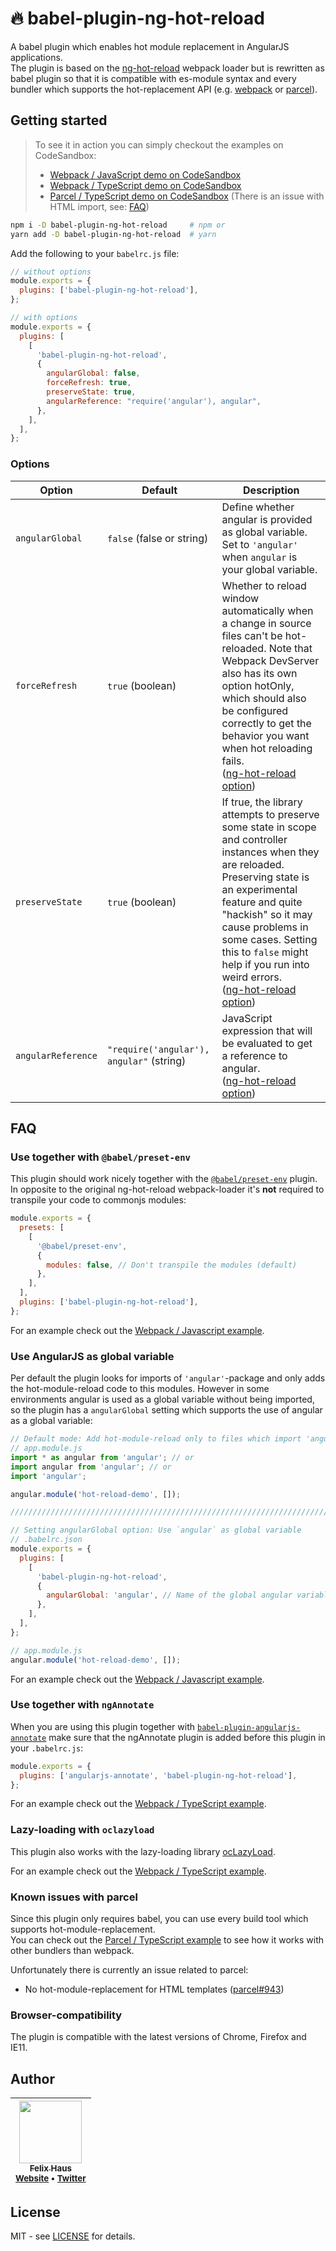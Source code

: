 # 🔥 babel-plugin-ng-hot-reload

A babel plugin which enables hot module replacement in AngularJS applications.<br />
The plugin is based on the [ng-hot-reload](https://github.com/noppa/ng-hot-reload) webpack loader but is rewritten as babel plugin so that it is compatible with es-module syntax and every bundler which supports the hot-replacement API (e.g. [webpack](https://webpack.js.org/) or [parcel](https://parceljs.org/)).

## Getting started

> To see it in action you can simply checkout the examples on CodeSandbox:
>
> - [Webpack / JavaScript demo on CodeSandbox ](https://codesandbox.io/s/github/ofhouse/babel-plugin-ng-hot-reload/tree/master/examples/javascript-webpack)
> - [Webpack / TypeScript demo on CodeSandbox](https://codesandbox.io/s/github/ofhouse/babel-plugin-ng-hot-reload/tree/master/examples/typescript-webpack)
> - [Parcel / TypeScript demo on CodeSandbox](https://codesandbox.io/s/github/ofhouse/babel-plugin-ng-hot-reload/tree/master/examples/typescript-parcel) (There is an issue with HTML import, see: [FAQ](#known-issues-with-parcel))

```sh
npm i -D babel-plugin-ng-hot-reload     # npm or
yarn add -D babel-plugin-ng-hot-reload  # yarn
```

Add the following to your `babelrc.js` file:

```js
// without options
module.exports = {
  plugins: ['babel-plugin-ng-hot-reload'],
};

// with options
module.exports = {
  plugins: [
    [
      'babel-plugin-ng-hot-reload',
      {
        angularGlobal: false,
        forceRefresh: true,
        preserveState: true,
        angularReference: "require('angular'), angular",
      },
    ],
  ],
};
```

### Options

| Option             | Default                                  | Description                                                                                                                                                                                                                                                                                                                                                                  |
| ------------------ | ---------------------------------------- | ---------------------------------------------------------------------------------------------------------------------------------------------------------------------------------------------------------------------------------------------------------------------------------------------------------------------------------------------------------------------------- |
| `angularGlobal`    | `false` (false or string)                | Define whether angular is provided as global variable. Set to `'angular'` when `angular` is your global variable.                                                                                                                                                                                                                                                            |
| `forceRefresh`     | `true` (boolean)                         | Whether to reload window automatically when a change in source files can't be hot-reloaded. Note that Webpack DevServer also has its own option hotOnly, which should also be configured correctly to get the behavior you want when hot reloading fails.<br />([ng-hot-reload option](https://github.com/noppa/ng-hot-reload#client-options))                              |
| `preserveState`    | `true` (boolean)                         | If true, the library attempts to preserve some state in scope and controller instances when they are reloaded. Preserving state is an experimental feature and quite "hackish" so it may cause problems in some cases. Setting this to `false` might help if you run into weird errors.<br />([ng-hot-reload option](https://github.com/noppa/ng-hot-reload#client-options)) |
| `angularReference` | `"require('angular'), angular"` (string) | JavaScript expression that will be evaluated to get a reference to angular.<br />([ng-hot-reload option](https://github.com/noppa/ng-hot-reload#client-options))                                                                                                                                                                                                             |

## FAQ

### Use together with `@babel/preset-env`

This plugin should work nicely together with the [`@babel/preset-env`](https://babeljs.io/docs/en/babel-preset-env) plugin.
In opposite to the original ng-hot-reload webpack-loader it's **not** required to transpile your code to commonjs modules:

```js
module.exports = {
  presets: [
    [
      '@babel/preset-env',
      {
        modules: false, // Don't transpile the modules (default)
      },
    ],
  ],
  plugins: ['babel-plugin-ng-hot-reload'],
};
```

For an example check out the [Webpack / Javascript example](./examples/javascript-webpack/).

### Use AngularJS as global variable

Per default the plugin looks for imports of `'angular'`-package and only adds the hot-module-reload code to this modules.
However in some environments angular is used as a global variable without being imported, so the plugin has a `angularGlobal` setting which supports the use of angular as a global variable:

```js
// Default mode: Add hot-module-reload only to files which import 'angular'
// app.module.js
import * as angular from 'angular'; // or
import angular from 'angular'; // or
import 'angular';

angular.module('hot-reload-demo', []);

////////////////////////////////////////////////////////////////////////////////

// Setting angularGlobal option: Use `angular` as global variable
// .babelrc.json
module.exports = {
  plugins: [
    [
      'babel-plugin-ng-hot-reload',
      {
        angularGlobal: 'angular', // Name of the global angular variable
      },
    ],
  ],
};

// app.module.js
angular.module('hot-reload-demo', []);
```

For an example check out the [Webpack / Javascript example](./examples/javascript-webpack/).

### Use together with `ngAnnotate`

When you are using this plugin together with [`babel-plugin-angularjs-annotate`](https://github.com/schmod/babel-plugin-angularjs-annotate) make sure that the ngAnnotate plugin is added before this plugin in your `.babelrc.js`:

```js
module.exports = {
  plugins: ['angularjs-annotate', 'babel-plugin-ng-hot-reload'],
};
```

For an example check out the [Webpack / TypeScript example](./examples/typescript-webpack/).

### Lazy-loading with `oclazyload`

This plugin also works with the lazy-loading library [ocLazyLoad](https://oclazyload.readme.io/).

For an example check out the [Webpack / TypeScript example](./examples/typescript-webpack/).

### Known issues with parcel

Since this plugin only requires babel, you can use every build tool which supports hot-module-replacement.<br />
You can check out the [Parcel / TypeScript example](./examples/typescript-parcel/) to see how it works with other bundlers than webpack.

Unfortunately there is currently an issue related to parcel:

- No hot-module-replacement for HTML templates ([parcel#943](https://github.com/parcel-bundler/parcel/issues/943))

### Browser-compatibility

The plugin is compatible with the latest versions of Chrome, Firefox and IE11.

## Author

<!-- prettier-ignore-start -->

| [<img src="https://avatars0.githubusercontent.com/u/472867?v=4" width="100px;"/><br /><sub><b>Felix Haus</b></sub>](https://github.com/ofhouse)<br /><sub>[Website](https://felix.house/) • [Twitter](https://twitter.com/ofhouse)</sub>|
| :---: |

<!-- prettier-ignore-end -->

## License

MIT - see [LICENSE](./LICENSE) for details.
